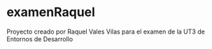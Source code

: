 # examenRaquel
Proyecto creado por Raquel Vales Vilas para el examen de la UT3 de Entornos de Desarrollo
